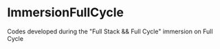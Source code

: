 # ImmersionFullCycle
Codes developed during the "Full Stack &amp;&amp; Full Cycle" immersion on Full Cycle
